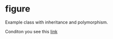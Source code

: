 # figure

Example class with inheritance and polymorphism.

Conditon you see this [link](https://github.com/netology-code/cppm-homeworks/tree/main/05/01)

